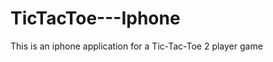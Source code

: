 TicTacToe---Iphone
==================

This is an iphone application for a Tic-Tac-Toe 2 player game 
